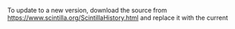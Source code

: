 To update to a new version, download the source from
https://www.scintilla.org/ScintillaHistory.html
and replace it with the current
